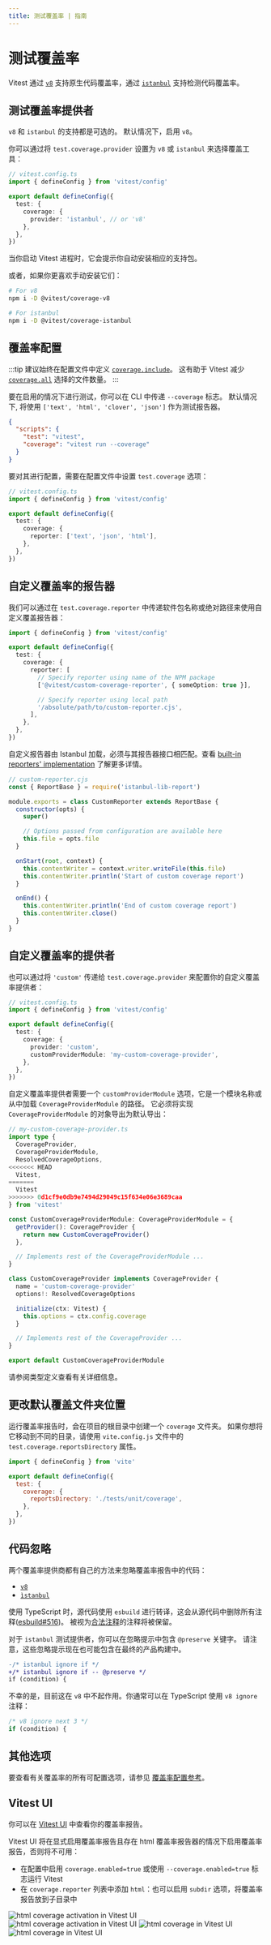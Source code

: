 ```yaml
---
title: 测试覆盖率 | 指南
---
```


# 测试覆盖率

Vitest 通过 [`v8`](https://v8.dev/blog/javascript-code-coverage) 支持原生代码覆盖率，通过 [`istanbul`](https://istanbul.js.org/) 支持检测代码覆盖率。

## 测试覆盖率提供者


`v8` 和 `istanbul` 的支持都是可选的。 默认情况下，启用 `v8`。

你可以通过将 `test.coverage.provider` 设置为 `v8` 或 `istanbul` 来选择覆盖工具：

```ts
// vitest.config.ts
import { defineConfig } from 'vitest/config'

export default defineConfig({
  test: {
    coverage: {
      provider: 'istanbul', // or 'v8'
    },
  },
})
```

当你启动 Vitest 进程时，它会提示你自动安装相应的支持包。

或者，如果你更喜欢手动安装它们：

```bash
# For v8
npm i -D @vitest/coverage-v8

# For istanbul
npm i -D @vitest/coverage-istanbul
```

## 覆盖率配置

:::tip
建议始终在配置文件中定义 [`coverage.include`](https://cn.vitest.dev/config/#coverage-include)。
这有助于 Vitest 减少 [`coverage.all`](https://cn.vitest.dev/config/#coverage-all) 选择的文件数量。
:::

要在启用的情况下进行测试，你可以在 CLI 中传递 `--coverage` 标志。
默认情况下, 将使用 `['text', 'html', 'clover', 'json']` 作为测试报告器。

```json
{
  "scripts": {
    "test": "vitest",
    "coverage": "vitest run --coverage"
  }
}
```

要对其进行配置，需要在配置文件中设置 `test.coverage` 选项：

```ts
// vitest.config.ts
import { defineConfig } from 'vitest/config'

export default defineConfig({
  test: {
    coverage: {
      reporter: ['text', 'json', 'html'],
    },
  },
})
```

## 自定义覆盖率的报告器

我们可以通过在 `test.coverage.reporter` 中传递软件包名称或绝对路径来使用自定义覆盖报告器：

```ts
import { defineConfig } from 'vitest/config'

export default defineConfig({
  test: {
    coverage: {
      reporter: [
        // Specify reporter using name of the NPM package
        ['@vitest/custom-coverage-reporter', { someOption: true }],

        // Specify reporter using local path
        '/absolute/path/to/custom-reporter.cjs',
      ],
    },
  },
})
```

自定义报告器由 Istanbul 加载，必须与其报告器接口相匹配。查看 [built-in reporters' implementation](https://github.com/istanbuljs/istanbuljs/tree/master/packages/istanbul-reports/lib) 了解更多详情。

```js
// custom-reporter.cjs
const { ReportBase } = require('istanbul-lib-report')

module.exports = class CustomReporter extends ReportBase {
  constructor(opts) {
    super()

    // Options passed from configuration are available here
    this.file = opts.file
  }

  onStart(root, context) {
    this.contentWriter = context.writer.writeFile(this.file)
    this.contentWriter.println('Start of custom coverage report')
  }

  onEnd() {
    this.contentWriter.println('End of custom coverage report')
    this.contentWriter.close()
  }
}
```

## 自定义覆盖率的提供者

也可以通过将 `'custom'` 传递给 `test.coverage.provider` 来配置你的自定义覆盖率提供者：

```ts
// vitest.config.ts
import { defineConfig } from 'vitest/config'

export default defineConfig({
  test: {
    coverage: {
      provider: 'custom',
      customProviderModule: 'my-custom-coverage-provider',
    },
  },
})
```

自定义覆盖率提供者需要一个 `customProviderModule` 选项，它是一个模块名称或从中加载 `CoverageProviderModule` 的路径。 它必须将实现 `CoverageProviderModule` 的对象导出为默认导出：

```ts
// my-custom-coverage-provider.ts
import type {
  CoverageProvider,
  CoverageProviderModule,
  ResolvedCoverageOptions,
<<<<<<< HEAD
  Vitest,
=======
  Vitest
>>>>>>> 0d1cf9e0db9e7494d29049c15f634e06e3689caa
} from 'vitest'

const CustomCoverageProviderModule: CoverageProviderModule = {
  getProvider(): CoverageProvider {
    return new CustomCoverageProvider()
  },

  // Implements rest of the CoverageProviderModule ...
}

class CustomCoverageProvider implements CoverageProvider {
  name = 'custom-coverage-provider'
  options!: ResolvedCoverageOptions

  initialize(ctx: Vitest) {
    this.options = ctx.config.coverage
  }

  // Implements rest of the CoverageProvider ...
}

export default CustomCoverageProviderModule
```

请参阅类型定义查看有关详细信息。

## 更改默认覆盖文件夹位置

运行覆盖率报告时，会在项目的根目录中创建一个 `coverage` 文件夹。 如果你想将它移动到不同的目录，请使用 `vite.config.js` 文件中的 `test.coverage.reportsDirectory` 属性。

```js
import { defineConfig } from 'vite'

export default defineConfig({
  test: {
    coverage: {
      reportsDirectory: './tests/unit/coverage',
    },
  },
})
```

## 代码忽略

两个覆盖率提供商都有自己的方法来忽略覆盖率报告中的代码：

- [`v8`](https://github.com/istanbuljs/v8-to-istanbul#ignoring-uncovered-lines)
- [`ìstanbul`](https://github.com/istanbuljs/nyc#parsing-hints-ignoring-lines)

使用 TypeScript 时，源代码使用 `esbuild` 进行转译，这会从源代码中删除所有注释([esbuild#516](https://github.com/evanw/esbuild/issues/516))。
被视为[合法注释](https://esbuild.github.io/api/#legal-comments)的注释将被保留。

对于 `istanbul` 测试提供者，你可以在忽略提示中包含 `@preserve` 关键字。
请注意，这些忽略提示现在也可能包含在最终的产品构建中。

```diff
-/* istanbul ignore if */
+/* istanbul ignore if -- @preserve */
if (condition) {
```

不幸的是，目前这在 `v8` 中不起作用。你通常可以在 TypeScript 使用 `v8 ignore` 注释：

<!-- eslint-skip -->

```ts
/* v8 ignore next 3 */
if (condition) {
```

## 其他选项

要查看有关覆盖率的所有可配置选项，请参见 [覆盖率配置参考](https://cn.vitest.dev/config/#coverage)。

## Vitest UI

你可以在 [Vitest UI](guide/ui) 中查看你的覆盖率报告。

Vitest UI 将在显式启用覆盖率报告且存在 html 覆盖率报告器的情况下启用覆盖率报告，否则将不可用：

- 在配置中启用 `coverage.enabled=true` 或使用 `--coverage.enabled=true` 标志运行 Vitest
- 在 `coverage.reporter` 列表中添加 `html`：也可以启用 `subdir` 选项，将覆盖率报告放到子目录中

<img alt="html coverage activation in Vitest UI" img-light src="/vitest-ui-show-coverage-light.png">
<img alt="html coverage activation in Vitest UI" img-dark src="/vitest-ui-show-coverage-dark.png">

<img alt="html coverage in Vitest UI" img-light src="/vitest-ui-coverage-light.png">
<img alt="html coverage in Vitest UI" img-dark src="/vitest-ui-coverage-dark.png">
